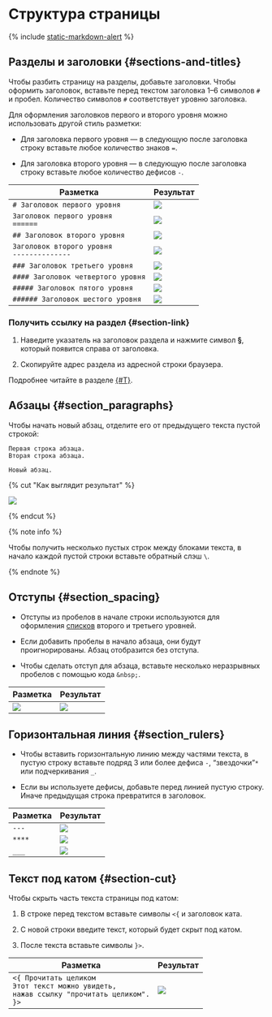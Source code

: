 # Структура страницы

{% include [static-markdown-alert](../../_includes/wiki/static-markdown-alert.md) %}

## Разделы и заголовки {#sections-and-titles}

Чтобы разбить страницу на разделы, добавьте заголовки. Чтобы оформить заголовок, вставьте перед текстом заголовка 1–6 символов `#` и пробел. Количество символов `#` соответствует уровню заголовка.

Для оформления заголовков первого и второго уровня можно использовать другой стиль разметки:

* Для заголовка первого уровня — в следующую после заголовка строку вставьте любое количество знаков `=`.

* Для заголовка второго уровня — в следующую после заголовка строку вставьте любое количество дефисов `-`.

Разметка | Результат
--- | ---
`# Заголовок первого уровня` | ![](../../_assets/wiki/h1.png)
`Заголовок первого уровня`<br>`======` | ![](../../_assets/wiki/h1.png)
`## Заголовок второго уровня` | ![](../../_assets/wiki/h2.png)
`Заголовок второго уровня`<br>`--------------` | ![](../../_assets/wiki/h2.png)
`### Заголовок третьего уровня` | ![](../../_assets/wiki/h3.png)
`#### Заголовок четвертого уровня` | ![](../../_assets/wiki/h4.png)
`##### Заголовок пятого уровня` | ![](../../_assets/wiki/h5.png)
`###### Заголовок шестого уровня` | ![](../../_assets/wiki/h6.png)

### Получить ссылку на раздел {#section-link}

1. Наведите указатель на заголовок раздела и нажмите символ **§**, который появится справа от заголовка. 

1. Скопируйте адрес раздела из адресной строки браузера. 

Подробнее читайте в разделе [{#T}](../actions/anchor.md).

## Абзацы {#section_paragraphs}

Чтобы начать новый абзац, отделите его от предыдущего текста пустой строкой:

```
Первая строка абзаца.
Вторая строка абзаца.

Новый абзац.
```

{% cut "Как выглядит результат" %}

![](../../_assets/wiki/new-par.png)

{% endcut %}

{% note info %}

Чтобы получить несколько пустых строк между блоками текста, в начало каждой пустой строки вставьте обратный слэш `\`.

{% endnote %}

## Отступы {#section_spacing}

- Отступы из пробелов в начале строки используются для оформления [списков](lists.md) второго и третьего уровней.

- Если добавить пробелы в начало абзаца, они будут проигнорированы. Абзац отобразится без отступа. 

- Чтобы сделать отступ для абзаца, вставьте несколько неразрывных пробелов с помощью кода `&nbsp;`.


Разметка | Результат
--- | ---
![](../../_assets/wiki/spacing1.png) | ![](../../_assets/wiki/spacing2.png)


## Горизонтальная линия {#section_rulers}

- Чтобы вставить горизонтальную линию между частями текста, в пустую строку вставьте подряд 3 или более дефиса `-`, <q>звездочки</q>`*` или подчеркивания `_`.

- Если вы используете дефисы, добавьте перед линией пустую строку. Иначе предыдущая строка превратится в заголовок.

Разметка | Результат
--- | ---
`---` | ![](../../_assets/wiki/3-rules.png)
`****` | ![](../../_assets/wiki/3-rules.png)
`___` | ![](../../_assets/wiki/3-rules.png)

## Текст под катом {#section-cut}

Чтобы скрыть часть текста страницы под катом:

1. В строке перед текстом вставьте символы `<{` и заголовок ката.

1. С новой строки введите текст, который будет скрыт под катом.

1. После текста вставьте символы `}>`. 

Разметка | Результат
--- | ---
`<{ Прочитать целиком`<br>`Этот текст можно увидеть,`<br>`нажав ссылку "прочитать целиком".`<br>`}>` | ![](../../_assets/wiki/cut.png)